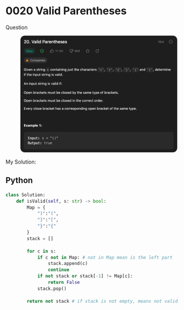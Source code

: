 # 0020 Valid Parentheses

Question

<figure><img src="../.gitbook/assets/image.png" alt=""><figcaption></figcaption></figure>



My Solution:

## Python

```python
class Solution:
    def isValid(self, s: str) -> bool:
        Map = {
            ")":"(",
            "]":"[",
            "}":"{"
        }
        stack = []

        for c in s:
            if c not in Map: # not in Map mean is the left part
                stack.append(c)
                continue
            if not stack or stack[-1] != Map[c]:
                return False
            stack.pop()
        
        return not stack # if stack is not empty, means not valid
```
